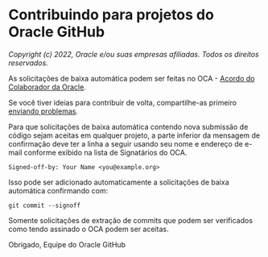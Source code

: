 # Contribuindo para projetos do Oracle GitHub

_Copyright (c) 2022, Oracle e/ou suas empresas afiliadas. Todos os direitos reservados._

As solicitações de baixa automática podem ser feitas no OCA - [Acordo do Colaborador da Oracle](https://www.oracle.com/technetwork/community/oca-486395.html).

Se você tiver ideias para contribuir de volta, compartilhe-as primeiro [enviando problemas](https://help.github.com/articles/creating-an-issue/).

Para que solicitações de baixa automática contendo nova submissão de código sejam aceitas em qualquer projeto, a parte inferior da mensagem de confirmação deve ter a linha a seguir usando seu nome e endereço de e-mail conforme exibido na lista de Signatários do OCA.

    Signed-off-by: Your Name <you@example.org>
    

Isso pode ser adicionado automaticamente a solicitações de baixa automática confirmando com:

    git commit --signoff
    

Somente solicitações de extração de commits que podem ser verificados como tendo assinado o OCA podem ser aceitas.

Obrigado, Equipe do Oracle GitHub
